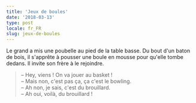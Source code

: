 ```yaml
---
title: 'Jeux de boules'
date: '2018-03-13'
type: post
locale: fr_FR
slug: jeux-de-boules
---
```


Le grand a mis une poubelle au pied de la table basse. Du bout d'un baton de bois, il s'apprête à pousser une boule en mousse pour qu'elle tombe dedans. Il invite son frère à le rejoindre.

<!-- more -->

> – Hey, viens ! On va jouer au basket !  
> – Mais non, c'est pas ça, ça c'est le bowling.  
> – Ah non, je sais, c'est du brouillard.  
> – Ah oui, voilà, du brouillard !
